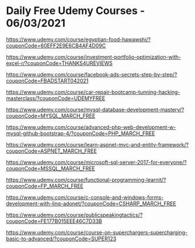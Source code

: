 # Daily Free Udemy Courses - 06/03/2021

https://www.udemy.com/course/egyptian-food-hawawshi/?couponCode=60EFF2E9E6CB4AF4D09C
https://www.udemy.com/course/investment-portfolio-optimization-with-excel-r/?couponCode=THANKS4UREVIEWS
https://www.udemy.com/course/facebook-ads-secrets-step-by-step/?couponCode=FBADSTART042021
https://www.udemy.com/course/car-repair-bootcamp-tunning-hacking-masterclass/?couponCode=UDEMYFREE
https://www.udemy.com/course/mysql-database-development-mastery/?couponCode=MYSQL_MARCH_FREE
https://www.udemy.com/course/advanced-php-web-development-w-mysql-github-bootstrap-4/?couponCode=PHP_MARCH_FREE
https://www.udemy.com/course/learn-aspnet-mvc-and-entity-framework/?couponCode=ASPNET_MARCH_FREE
https://www.udemy.com/course/microsoft-sql-server-2017-for-everyone/?couponCode=MSSQL_MARCH_FREE
https://www.udemy.com/course/functional-programming-learnit/?couponCode=FP_MARCH_FREE
https://www.udemy.com/course/c-console-and-windows-forms-development-with-linq-adonet/?couponCode=CSHARP_MARCH_FREE
https://www.udemy.com/course/publicspeakingtactics/?couponCode=FE177B015EEE46C7D33B
https://www.udemy.com/course/course-on-superchargers-supercharging-basic-to-advanced/?couponCode=SUPER123
